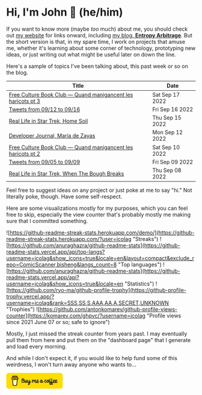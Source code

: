 # Hi, I'm John 👋 (he/him)

If you want to know more (maybe *too* much) about me, you should check out [my website](https://john.colagioia.net/) for links onward, including [my blog, **Entropy Arbitrage**](https://john.colagioia.net/blog).  But the short version is that, in my spare time, I work on projects that amuse me, whether it's learning about some corner of technology, prototyping new ideas, or just writing out what might be useful later on down the line.

Here's a sample of topics I've been talking about, this past week or so on the blog.

|Title|Date|
|-----|-------|
|[Free Culture Book Club — Quand manigancent les haricots pt 3](https://john.colagioia.net/blog/2022/09/17/haricots-3.html)|Sat Sep 17 2022|
|[Tweets from 09/12 to 09/16](https://john.colagioia.net/blog/2022/09/16/week.html)|Fri Sep 16 2022|
|[Real Life in Star Trek, Home Soil](https://john.colagioia.net/blog/2022/09/15/home-soil.html)|Thu Sep 15 2022|
|[Developer Journal, María de Zayas](https://john.colagioia.net/blog/2022/09/12/dezayas.html)|Mon Sep 12 2022|
|[Free Culture Book Club — Quand manigancent les haricots pt 2](https://john.colagioia.net/blog/2022/09/10/haricots-2.html)|Sat Sep 10 2022|
|[Tweets from 09/05 to 09/09](https://john.colagioia.net/blog/2022/09/09/week.html)|Fri Sep 09 2022|
|[Real Life in Star Trek, When The Bough Breaks](https://john.colagioia.net/blog/2022/09/08/bough-breaks.html)|Thu Sep 08 2022|

Feel free to suggest ideas on any project or just poke at me to say "hi." Not literally poke, though. Have some self-respect.

Here are some visualizations mostly for my purposes, which you can feel free to skip, especially the view counter that's probably mostly me making sure that I committed something.

![https://github-readme-streak-stats.herokuapp.com/demo/](https://github-readme-streak-stats.herokuapp.com/?user=jcolag "Streaks")
![https://github.com/anuraghazra/github-readme-stats](https://github-readme-stats.vercel.app/api/top-langs?username=jcolag&show_icons=true&locale=en&layout=compact&exclude_repo=ComicScanner,bisheng&langs_count=8 "Top languages")
![https://github.com/anuraghazra/github-readme-stats](https://github-readme-stats.vercel.app/api?username=jcolag&show_icons=true&locale=en "Statistics")
![https://github.com/ryo-ma/github-profile-trophy](https://github-profile-trophy.vercel.app/?username=jcolag&rank=SSS,SS,S,AAA,AA,A,SECRET,UNKNOWN "Trophies")
![https://github.com/antonkomarev/github-profile-views-counter](https://komarev.com/ghpvc/?username=jcolag "Profile views since 2021 June 07 or so; safe to ignore")

Mostly, I just missed the streak counter from years past.  I may eventually pull them from here and put them on the "dashboard page" that I generate and load every morning.

And while I don't expect it, if you would like to help fund some of this weirdness, I won't turn away anyone who wants to...

[<img src="images/default-yellow.png" alt="Buy Me a Coffee" width="150px"/>](https://www.buymeacoffee.com/jcolag)
